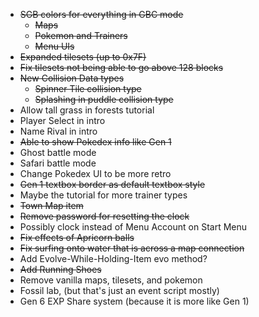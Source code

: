 - ~~SGB colors for everything in GBC mode~~
  - ~~Maps~~
  - ~~Pokemon and Trainers~~
  - ~~Menu UIs~~
- ~~Expanded tilesets (up to 0x7F)~~
- ~~Fix tilesets not being able to go above 128 blocks~~
- ~~New Collision Data types~~
  - ~~Spinner Tile collision type~~
  - ~~Splashing in puddle collision type~~
- Allow tall grass in forests tutorial
- Player Select in intro
- Name Rival in intro
- ~~Able to show Pokedex info like Gen 1~~
- Ghost battle mode
- Safari battle mode
- Change Pokedex UI to be more retro
- ~~Gen 1 textbox border as default textbox style~~
- Maybe the tutorial for more trainer types
- ~~Town Map item~~
- ~~Remove password for resetting the clock~~
- Possibly clock instead of Menu Account on Start Menu
- ~~Fix effects of Apricorn balls~~
- ~~Fix surfing onto water that is across a map connection~~
- Add Evolve-While-Holding-Item evo method?
- ~~Add Running Shoes~~
- Remove vanilla maps, tilesets, and pokemon 
- Fossil lab, (but that's just an event script mostly)
- Gen 6 EXP Share system (because it is more like Gen 1)
